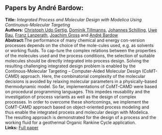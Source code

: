 <h2>Papers by André Bardow:</h2>
<p>
<b>Title:</b> <i> Integrated Process and Molecular Design with Modelica Using Continuous-Molecular Targeting </i> <br />
<b>Authors:</b> <a href="../authors/author_84.html">Christoph Udo Gertig</a>, <a href="../authors/author_276.html">Dominik Tillmanns</a>, <a href="../authors/author_239.html">Johannes Schilling</a>, <a href="../authors/author_18.html">Uwe Bau</a>, <a href="../authors/author_151.html">Franz Lanzerath</a>, <a href="../authors/author_96.html">Joachim Gross</a> and <a href="../authors/author_14.html">André Bardow</a><br />
<b>Abstract:</b>The performance of many chemical and energy con-version processes depends on the choice of the mole-cules used, e.g. as solvents or working fluids. To cap-ture the complex relations between the properties of the molecules used and the process conditions, the selection of suitable molecules should be directly integrated into process design. Solving the resulting challenging integrated design problem is enabled by the Continous-Molecular Targeting – Computer-Aided Molecular Design (CoMT-CAMD) approach. Here, the combinatorial complexity of the molecular decisions is avoided by relaxing molecular parameters in a physically-based thermodynamic model. So far, implementations of CoMT-CAMD were based on procedural programming languages. This impedes reusability and the investigation of process variants as well as the design of complex processes. In order to overcome these shortcomings, we implement the CoMT-CAMD approach based on object-oriented process modeling and thus enable the integrated process and molecular design with Modelica. The resulting approach is demonstrated for the design of a process and the working fluid for a geothermal Organic Rankine Cycle application.<br />
<b>Links:</b> <a href="../submissions/ecp17132101_GertigTillmannsSchillingBauLanzerathGrossBardow.pdf">Full paper</a></p>